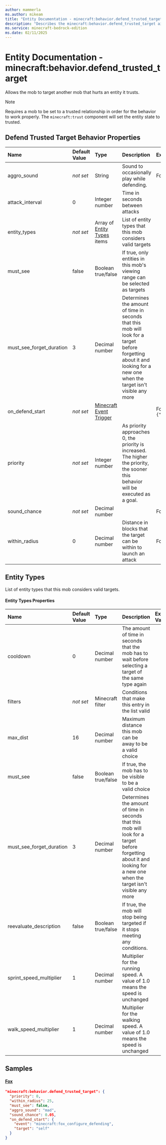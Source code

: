 ```yaml
---
author: mammerla
ms.author: mikeam
title: "Entity Documentation - minecraft:behavior.defend_trusted_target"
description: "Describes the minecraft:behavior.defend_trusted_target ai behavior component"
ms.service: minecraft-bedrock-edition
ms.date: 02/11/2025 
---
```


# Entity Documentation - minecraft:behavior.defend_trusted_target

Allows the mob to target another mob that hurts an entity it trusts.

> [!Note]
> Requires a mob to be set to a trusted relationship in order for the behavior to work properly. The `minecraft:trust` component will set the entity state to trusted.


## Defend Trusted Target Behavior Properties

|Name       |Default Value |Type |Description |Example Values |
|:----------|:-------------|:----|:-----------|:------------- |
| aggro_sound | *not set* | String | Sound to occasionally play while defending. | Fox: `"mad"` | 
| attack_interval | 0 | Integer number | Time in seconds between attacks |  | 
| entity_types | *not set* | Array of [Entity Types](#entity-types) items | List of entity types that this mob considers valid targets |  | 
| must_see | false | Boolean true/false | If true, only entities in this mob's viewing range can be selected as targets |  | 
| must_see_forget_duration | 3 | Decimal number | Determines the amount of time in seconds that this mob will look for a target before forgetting about it and looking for a new one when the target isn't visible any more |  | 
| on_defend_start | *not set* | [Minecraft Event Trigger](../Definitions/NestedTables/triggers.md) |  | Fox: `{"event":"minecraft:fox_configure_defending","target":"self"}` | 
| priority | *not set* | Integer number | As priority approaches 0, the priority is increased. The higher the priority, the sooner this behavior will be executed as a goal. |  | 
| sound_chance | *not set* | Decimal number |  | Fox: `0.05` | 
| within_radius | 0 | Decimal number | Distance in blocks that the target can be within to launch an attack | Fox: `25` | 

## Entity Types
List of entity types that this mob considers valid targets.


#### Entity Types Properties

|Name       |Default Value |Type |Description |Example Values |
|:----------|:-------------|:----|:-----------|:------------- |
| cooldown | 0 | Decimal number | The amount of time in seconds that the mob has to wait before selecting a target of the same type again |  | 
| filters | *not set* | Minecraft filter | Conditions that make this entry in the list valid |  | 
| max_dist | 16 | Decimal number | Maximum distance this mob can be away to be a valid choice |  | 
| must_see | false | Boolean true/false | If true, the mob has to be visible to be a valid choice |  | 
| must_see_forget_duration | 3 | Decimal number | Determines the amount of time in seconds that this mob will look for a target before forgetting about it and looking for a new one when the target isn't visible any more |  | 
| reevaluate_description | false | Boolean true/false | If true, the mob will stop being targeted if it stops meeting any conditions. |  | 
| sprint_speed_multiplier | 1 | Decimal number | Multiplier for the running speed. A value of 1.0 means the speed is unchanged |  | 
| walk_speed_multiplier | 1 | Decimal number | Multiplier for the walking speed. A value of 1.0 means the speed is unchanged |  | 

## Samples

#### [Fox](https://github.com/Mojang/bedrock-samples/tree/preview/behavior_pack/entities/fox.json)


```json
"minecraft:behavior.defend_trusted_target": {
  "priority": 0,
  "within_radius": 25,
  "must_see": false,
  "aggro_sound": "mad",
  "sound_chance": 0.05,
  "on_defend_start": {
    "event": "minecraft:fox_configure_defending",
    "target": "self"
  }
}
```
